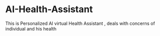 # AI-Health-Assistant
This is Personalized AI virtual Health Assistant , deals with concerns of individual and his health 
